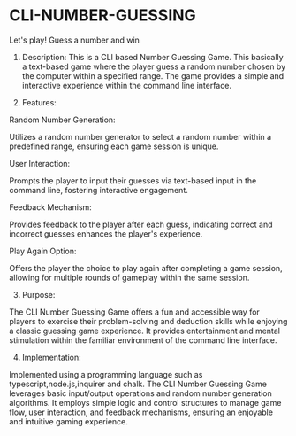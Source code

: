 # CLI-NUMBER-GUESSING
Let's play! Guess a number and win
1. Description:
This is a CLI based Number Guessing Game. This basically a text-based game where the player guess a random number chosen by the computer within a specified range. The game provides a simple and interactive experience within the command line interface.

2. Features:

Random Number Generation:

Utilizes a random number generator to select a random number within a predefined range, ensuring each game session is unique.

User Interaction:

Prompts the player to input their guesses via text-based input in the command line, fostering interactive engagement.

Feedback Mechanism:

Provides feedback to the player after each guess, indicating correct and incorrect guesses enhances the player's experience.

Play Again Option:

Offers the player the choice to play again after completing a game session, allowing for multiple rounds of gameplay within the same session.

3. Purpose:

The CLI Number Guessing Game offers a fun and accessible way for players to exercise their problem-solving and deduction skills while enjoying a classic guessing game experience. It provides entertainment and mental stimulation within the familiar environment of the command line interface.

4. Implementation:

Implemented using a programming language such as typescript,node.js,inquirer and chalk. The CLI Number Guessing Game leverages basic input/output operations and random number generation algorithms. It employs simple logic and control structures to manage game flow, user interaction, and feedback mechanisms, ensuring an enjoyable and intuitive gaming experience.